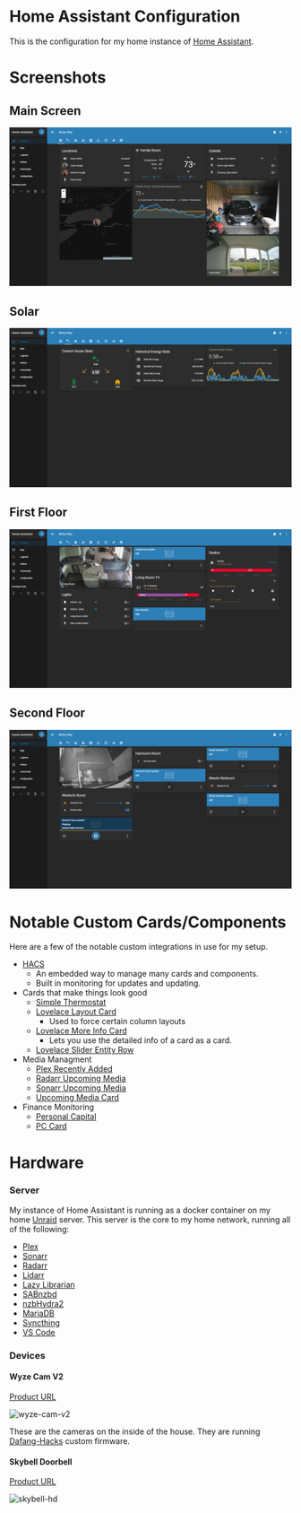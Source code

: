 # Home Assistant Configuration
This is the configuration for my home instance of [Home Assistant](https://www.home-assistant.io/).

# Screenshots
## Main Screen
![Main](.github/screenshots/Main.PNG)
## Solar
![Solar](.github/screenshots/Solar.PNG)
## First Floor
![Floor One](.github/screenshots/Floor-1.PNG)
## Second Floor
![Floor Two](.github/screenshots/Floor-2.PNG)

# Notable Custom Cards/Components
Here are a few of the notable custom integrations in use for my setup. 
* [HACS](https://github.com/custom-components/hacs)
  * An embedded way to manage many cards and components.
  * Built in monitoring for updates and updating.
* Cards that make things look good
  * [Simple Thermostat](https://github.com/nervetattoo/simple-thermostat)
  * [Lovelace Layout Card](https://github.com/thomasloven/lovelace-layout-card)
    * Used to force certain column layouts
  * [Lovelace More Info Card](https://github.com/thomasloven/lovelace-more-info-card)
    * Lets you use the detailed info of a card as a card.
  * [Lovelace Slider Entity Row](https://github.com/thomasloven/lovelace-slider-entity-row)
* Media Managment
  * [Plex Recently Added](https://github.com/custom-components/sensor.plex_recently_added)
  * [Radarr Upcoming Media](https://github.com/custom-components/sensor.radarr_upcoming_media)
  * [Sonarr Upcoming Media](https://github.com/custom-components/sensor.sonarr_upcoming_media)
  * [Upcoming Media Card](https://github.com/custom-cards/upcoming-media-card)
* Finance Monitoring
  * [Personal Capital](https://github.com/custom-components/sensor.personalcapital)
  * [PC Card](https://github.com/custom-cards/pc-card)

# Hardware
### Server
My instance of Home Assistant is running as a docker container on my home [Unraid](https://unraid.net/) server.  This server is the core to my home network, running all of the following:
* [Plex](https://www.plex.tv/)
* [Sonarr](https://sonarr.tv/)
* [Radarr](https://radarr.video/)
* [Lidarr](https://lidarr.audio/)
* [Lazy Librarian](https://github.com/lazylibrarian/LazyLibrarian)
* [SABnzbd](https://sabnzbd.org/)
* [nzbHydra2](https://github.com/theotherp/nzbhydra2)
* [MariaDB](https://mariadb.org/)
* [Syncthing](https://syncthing.net/)
* [VS Code](https://coder.com/)

### Devices
#### Wyze Cam V2
[Product URL](https://www.wyze.com/product/wyze-cam-v2/)

![wyze-cam-v2](https://www.wyze.com/wp-content/uploads/2018/02/wyze-cam.jpg)

These are the cameras on the inside of the house.  They are running [Dafang-Hacks](https://github.com/EliasKotlyar/Xiaomi-Dafang-Hacks) custom firmware.
#### Skybell Doorbell
[Product URL](http://www.skybell.com/)

![skybell-hd](https://cdn.shopify.com/s/files/1/0585/7745/products/skybell-hd-silver-blue-600x600.png?v=1472068680)
